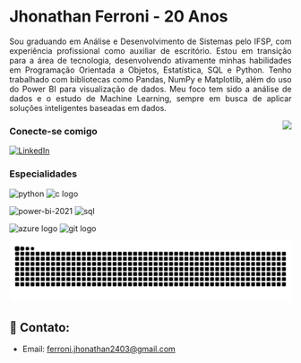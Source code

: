 <h1>
    <span>Jhonathan Ferroni - 20 Anos</span>
</h1>

<p align="justify">
Sou graduando em Análise e Desenvolvimento de Sistemas pelo IFSP, com experiência profissional como auxiliar de escritório. Estou em transição para a área de tecnologia, desenvolvendo ativamente minhas habilidades em Programação Orientada a Objetos, Estatística, SQL e Python. Tenho trabalhado com bibliotecas como Pandas, NumPy e Matplotlib, além do uso do Power BI para visualização de dados. Meu foco tem sido a análise de dados e o estudo de Machine Learning, sempre em busca de aplicar soluções inteligentes baseadas em dados.
</p>


<img src="https://github-readme-stats.vercel.app/api/top-langs/?username=Jhonathan-Ferroni&theme=gruvbox&cache_seconds=60&langs_count=5&show_icons=true" align="right">

### Conecte-se comigo
[![LinkedIn](https://img.shields.io/badge/-LinkedIn-FF0000?style=for-the-badge&logo=linkedin&logoColor=FFFFFF&color=003366)](https://www.linkedin.com/in/jhonathan-ferroni-67441b271)

### Especialidades
<div align="left">
  <img width="60" height="60" src="https://img.icons8.com/fluency/96/python.png" alt="python"/>
  <img src="https://cdn.jsdelivr.net/gh/devicons/devicon/icons/c/c-original.svg" height="60" alt="c logo"  />


   <p>
  <img width="60" height="60" src="https://img.icons8.com/fluency/48/power-bi-2021.png" alt="power-bi-2021"/>
  <img width="60" height="60" src="https://img.icons8.com/fluency/96/sql.png" alt="sql"/>
    <p>
  <img src="https://img.shields.io/badge/Microsoft Azure-0078D4?logo=microsoftazure&logoColor=white&style=for-the-badge" height="40" alt="azure logo"  />
  <img src="https://img.shields.io/badge/Git-F05032?logo=git&logoColor=white&style=for-the-badge" height="40" alt="git logo"  />

</div>

<img src="https://raw.githubusercontent.com/Jhonathan-Ferroni/Jhonathan-Ferroni/output/snake.svg" alt="Snake animation" />

###


## 🔗 Contato:

- Email: ferroni.jhonathan2403@gmail.com






